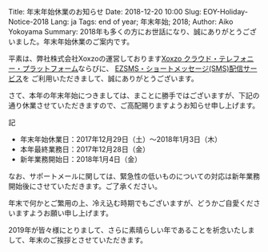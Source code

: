 Title: 年末年始休業のお知らせ
Date: 2018-12-20 10:00
Slug: EOY-Holiday-Notice-2018
Lang: ja
Tags: end of year; 年末年始; 2018;
Author: Aiko Yokoyama
Summary: 2018年も多くの方にお世話になり、誠にありがとうございました。年末年始休業のご案内です。

平素は、弊社株式会社Xoxzoの運営しております[Xoxzo クラウド・テレフォニー・プラットフォーム](https://www.xoxzo.com/ja/)ならびに、
[EZSMS・ショートメッセージ(SMS)配信サービス](https://www.ezsms.biz/ja/)を
ご利用いただきまして、誠にありがとうございます。

さて、本年の年末年始につきましては、まことに勝手ではございますが、下記の通り休業させていただきますので、ご高配賜りますようお知らせ申し上げます。

記

* 年末年始休業日：2017年12月29日（土）～2018年1月3日（木）
* 本年最終業務日：2017年12月28日（金）
* 新年業務開始日：2018年1月4日（金）

なお、サポートメールに関しては、緊急性の低いものについての対応は新年業務開始後にさせていただきます。ご了承ください。

年末で何かとご繁用の上、冷え込む時期でもございますが、どうかご自愛くださいますようお願い申し上げます。

2019年が皆々様にとりまして、さらに素晴らしい年であることを祈念いたしまして、年末のご挨拶とさせていただきます。
